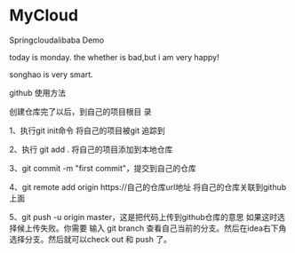 # MyCloud
Springcloudalibaba Demo

today is monday. the whether is bad,but i am very happy!


songhao is very smart.

github 使用方法

创建仓库完了以后，到自己的项目根目 录

1、执行git init命令 将自己的项目被git 追踪到


2、执行 git add . 将自己的项目添加到本地仓库


3、git commit -m "first commit"，提交到自己的仓库


4、git remote add origin https://自己的仓库url地址 将自己的仓库关联到github 上面


5、git push -u origin master，这是把代码上传到github仓库的意思 如果这时选择候上传失败。你需要
输入 git branch 查看自己当前的分支。然后在idea右下角选择分支。然后就可以check out 和 push 了。